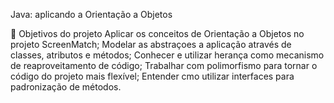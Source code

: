 Java: aplicando a Orientação a Objetos

🔨 Objetivos do projeto
Aplicar os conceitos de Orientação a Objetos no projeto ScreenMatch;
Modelar as abstraçoes a aplicação através de classes, atributos e métodos;
Conhecer e utilizar herança como mecanismo de reaproveitamento de código;
Trabalhar com polimorfismo para tornar o código do projeto mais flexível;
Entender cmo utilizar interfaces para padronização de métodos.

